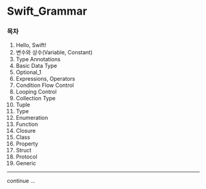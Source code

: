 # Swift_Grammar

### 목차 
1. Hello, Swift!
2. 변수와 상수(Variable, Constant)
3. Type Annotations
4. Basic Data Type
5. Optional_1
6. Expressions, Operators
7. Condition Flow Control
8. Looping Control
9. Collection Type
10. Tuple
11. Type
12. Enumeration
13. Function
14. Closure
15. Class
16. Property
17. Struct
18. Protocol
19. Generic
--- 
continue ...
